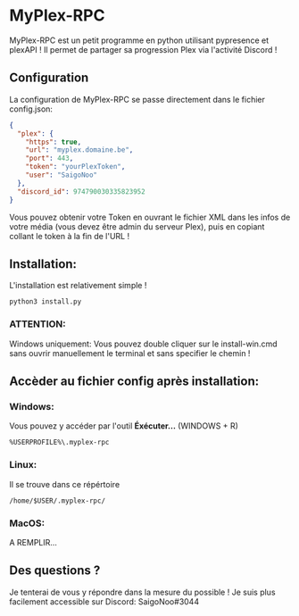 # MyPlex-RPC
MyPlex-RPC est un petit programme en python utilisant pypresence et plexAPI ! Il permet de partager sa progression Plex via l'activité Discord !

## Configuration
La configuration de MyPlex-RPC se passe directement dans le fichier config.json:
```json
{
  "plex": {
    "https": true,
    "url": "myplex.domaine.be",
    "port": 443,
    "token": "yourPlexToken",
    "user": "SaigoNoo"
  },
  "discord_id": 974790030335823952
}
```
Vous pouvez obtenir votre Token en ouvrant le fichier XML dans les infos de votre média (vous devez être admin du serveur Plex), puis en copiant collant le token à la fin de l'URL !

## Installation:
L'installation est relativement simple !
```
python3 install.py
```

### ATTENTION:
Windows uniquement: Vous pouvez double cliquer sur le install-win.cmd sans ouvrir manuellement le terminal et sans specifier le chemin !

## Accèder au fichier config après installation:
### Windows:
Vous pouvez y accéder par l'outil **Éxécuter...** (WINDOWS + R)
```
%USERPROFILE%\.myplex-rpc
```

### Linux:
Il se trouve dans ce répértoire
```
/home/$USER/.myplex-rpc/
```

### MacOS:
A REMPLIR...

## Des questions ?
Je tenterai de vous y répondre dans la mesure du possible !
Je suis plus facilement accessible sur Discord: SaigoNoo#3044
